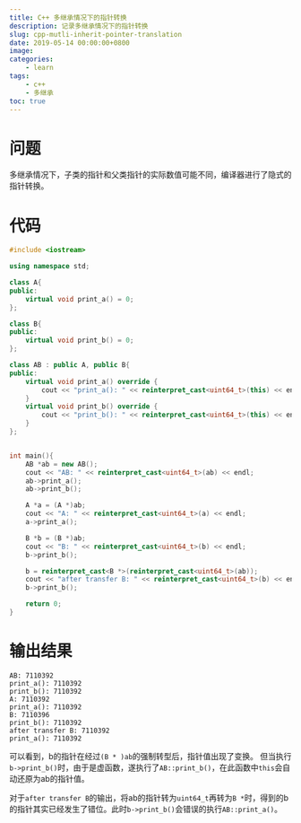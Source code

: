 ```yaml
---
title: C++ 多继承情况下的指针转换
description: 记录多继承情况下的指针转换
slug: cpp-mutli-inherit-pointer-translation
date: 2019-05-14 00:00:00+0800
image:
categories:
    - learn
tags:
    - c++
    - 多继承
toc: true
---
```


# 问题 #  

多继承情况下，子类的指针和父类指针的实际数值可能不同，编译器进行了隐式的指针转换。

<!--more-->

# 代码 #
```cpp
#include <iostream>

using namespace std;

class A{
public:
    virtual void print_a() = 0;
};

class B{
public:
    virtual void print_b() = 0;
};

class AB : public A, public B{
public:
    virtual void print_a() override {
        cout << "print_a(): " << reinterpret_cast<uint64_t>(this) << endl;
    }
    virtual void print_b() override {
        cout << "print_b(): " << reinterpret_cast<uint64_t>(this) << endl;
    }
};


int main(){
    AB *ab = new AB();
    cout << "AB: " << reinterpret_cast<uint64_t>(ab) << endl;
    ab->print_a();
    ab->print_b();

    A *a = (A *)ab;
    cout << "A: " << reinterpret_cast<uint64_t>(a) << endl;
    a->print_a();

    B *b = (B *)ab;
    cout << "B: " << reinterpret_cast<uint64_t>(b) << endl;
    b->print_b();

    b = reinterpret_cast<B *>(reinterpret_cast<uint64_t>(ab));
    cout << "after transfer B: " << reinterpret_cast<uint64_t>(b) << endl;
    b->print_b();

    return 0;
}
```

# 输出结果 #  

```
AB: 7110392
print_a(): 7110392
print_b(): 7110392
A: 7110392
print_a(): 7110392
B: 7110396
print_b(): 7110392
after transfer B: 7110392
print_a(): 7110392
```

可以看到，b的指针在经过`(B * )ab`的强制转型后，指针值出现了变换。
但当执行`b->print_b()`时，由于是虚函数，遂执行了`AB::print_b()`，在此函数中`this`会自动还原为ab的指针值。

对于`after transfer B`的输出，将ab的指针转为`uint64_t`再转为`B *`时，得到的b的指针其实已经发生了错位。此时`b->print_b()`会错误的执行`AB::print_a()`。